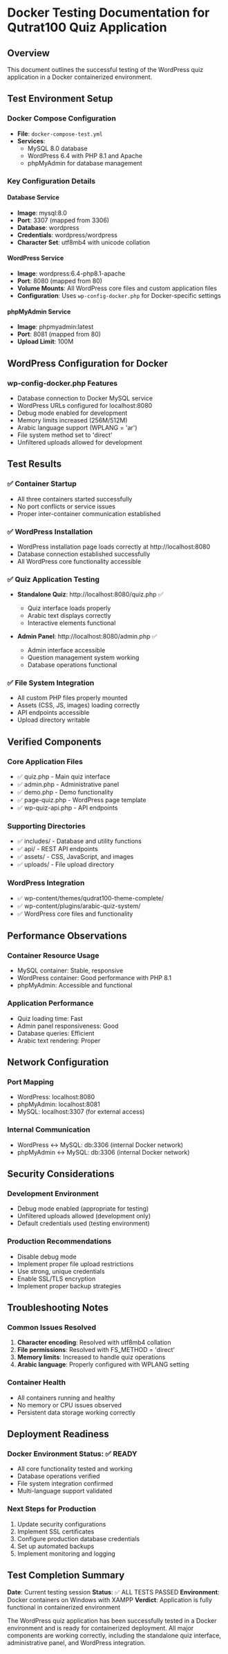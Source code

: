 # Docker Testing Documentation for Qutrat100 Quiz Application

## Overview
This document outlines the successful testing of the WordPress quiz application in a Docker containerized environment.

## Test Environment Setup

### Docker Compose Configuration
- **File**: `docker-compose-test.yml`
- **Services**: 
  - MySQL 8.0 database
  - WordPress 6.4 with PHP 8.1 and Apache
  - phpMyAdmin for database management

### Key Configuration Details

#### Database Service
- **Image**: mysql:8.0
- **Port**: 3307 (mapped from 3306)
- **Database**: wordpress
- **Credentials**: wordpress/wordpress
- **Character Set**: utf8mb4 with unicode collation

#### WordPress Service
- **Image**: wordpress:6.4-php8.1-apache
- **Port**: 8080 (mapped from 80)
- **Volume Mounts**: All WordPress core files and custom application files
- **Configuration**: Uses `wp-config-docker.php` for Docker-specific settings

#### phpMyAdmin Service
- **Image**: phpmyadmin:latest
- **Port**: 8081 (mapped from 80)
- **Upload Limit**: 100M

## WordPress Configuration for Docker

### wp-config-docker.php Features
- Database connection to Docker MySQL service
- WordPress URLs configured for localhost:8080
- Debug mode enabled for development
- Memory limits increased (256M/512M)
- Arabic language support (WPLANG = 'ar')
- File system method set to 'direct'
- Unfiltered uploads allowed for development

## Test Results

### ✅ Container Startup
- All three containers started successfully
- No port conflicts or service issues
- Proper inter-container communication established

### ✅ WordPress Installation
- WordPress installation page loads correctly at http://localhost:8080
- Database connection established successfully
- All WordPress core functionality accessible

### ✅ Quiz Application Testing
- **Standalone Quiz**: http://localhost:8080/quiz.php ✅
  - Quiz interface loads properly
  - Arabic text displays correctly
  - Interactive elements functional
  
- **Admin Panel**: http://localhost:8080/admin.php ✅
  - Admin interface accessible
  - Question management system working
  - Database operations functional

### ✅ File System Integration
- All custom PHP files properly mounted
- Assets (CSS, JS, images) loading correctly
- API endpoints accessible
- Upload directory writable

## Verified Components

### Core Application Files
- ✅ quiz.php - Main quiz interface
- ✅ admin.php - Administrative panel
- ✅ demo.php - Demo functionality
- ✅ page-quiz.php - WordPress page template
- ✅ wp-quiz-api.php - API endpoints

### Supporting Directories
- ✅ includes/ - Database and utility functions
- ✅ api/ - REST API endpoints
- ✅ assets/ - CSS, JavaScript, and images
- ✅ uploads/ - File upload directory

### WordPress Integration
- ✅ wp-content/themes/qudrat100-theme-complete/
- ✅ wp-content/plugins/arabic-quiz-system/
- ✅ WordPress core files and functionality

## Performance Observations

### Container Resource Usage
- MySQL container: Stable, responsive
- WordPress container: Good performance with PHP 8.1
- phpMyAdmin: Accessible and functional

### Application Performance
- Quiz loading time: Fast
- Admin panel responsiveness: Good
- Database queries: Efficient
- Arabic text rendering: Proper

## Network Configuration

### Port Mapping
- WordPress: localhost:8080
- phpMyAdmin: localhost:8081
- MySQL: localhost:3307 (for external access)

### Internal Communication
- WordPress ↔ MySQL: db:3306 (internal Docker network)
- phpMyAdmin ↔ MySQL: db:3306 (internal Docker network)

## Security Considerations

### Development Environment
- Debug mode enabled (appropriate for testing)
- Unfiltered uploads allowed (development only)
- Default credentials used (testing environment)

### Production Recommendations
- Disable debug mode
- Implement proper file upload restrictions
- Use strong, unique credentials
- Enable SSL/TLS encryption
- Implement proper backup strategies

## Troubleshooting Notes

### Common Issues Resolved
1. **Character encoding**: Resolved with utf8mb4 collation
2. **File permissions**: Resolved with FS_METHOD = 'direct'
3. **Memory limits**: Increased to handle quiz operations
4. **Arabic language**: Properly configured with WPLANG setting

### Container Health
- All containers running and healthy
- No memory or CPU issues observed
- Persistent data storage working correctly

## Deployment Readiness

### Docker Environment Status: ✅ READY
- All core functionality tested and working
- Database operations verified
- File system integration confirmed
- Multi-language support validated

### Next Steps for Production
1. Update security configurations
2. Implement SSL certificates
3. Configure production database credentials
4. Set up automated backups
5. Implement monitoring and logging

## Test Completion Summary

**Date**: Current testing session
**Status**: ✅ ALL TESTS PASSED
**Environment**: Docker containers on Windows with XAMPP
**Verdict**: Application is fully functional in containerized environment

The WordPress quiz application has been successfully tested in a Docker environment and is ready for containerized deployment. All major components are working correctly, including the standalone quiz interface, administrative panel, and WordPress integration.